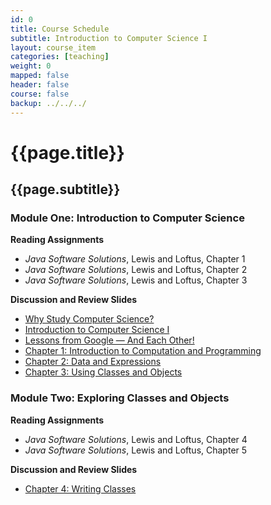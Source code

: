```yaml
---
id: 0
title: Course Schedule
subtitle: Introduction to Computer Science I
layout: course_item
categories: [teaching]
weight: 0
mapped: false
header: false
course: false
backup: ../../../
---
```


# {{page.title}}

## {{page.subtitle}}

### Module One: Introduction to Computer Science

**Reading Assignments**

- <em>Java Software Solutions</em>, Lewis and Loftus, Chapter 1
- <em>Java Software Solutions</em>, Lewis and Loftus, Chapter 2
- <em>Java Software Solutions</em>, Lewis and Loftus, Chapter 3

**Discussion and Review Slides**

<ul>

<li> <a target="_blank" href ="{{site.baseurl}}teaching/cs111F2016/provide/slides/cs111_whystudycomputerscience.html">Why Study Computer Science?</a>
<li> <a target="_blank" href ="{{site.baseurl}}teaching/cs111F2016/provide/slides/cs111_introduction.html">Introduction to Computer Science I</a>
<li> <a target="_blank" href ="{{site.baseurl}}teaching/cs111F2016/provide/slides/cs111_lessons_from_google.html">Lessons from Google &mdash; And Each Other!</a>
<li> <a target="_blank" href ="{{site.baseurl}}teaching/cs111F2016/provide/slides/cs111_chapter1.html">Chapter 1: Introduction to Computation and Programming</a>
<li> <a target="_blank" href ="{{site.baseurl}}teaching/cs111F2016/provide/slides/cs111_chapter2.html">Chapter 2: Data and Expressions</a>
<li> <a target="_blank" href ="{{site.baseurl}}teaching/cs111F2016/provide/slides/cs111_chapter3.html">Chapter 3: Using Classes and Objects</a>

</ul>

### Module Two: Exploring Classes and Objects

**Reading Assignments**

- <em>Java Software Solutions</em>, Lewis and Loftus, Chapter 4
- <em>Java Software Solutions</em>, Lewis and Loftus, Chapter 5

**Discussion and Review Slides**

<ul>

<li> <a target="_blank" href ="{{site.baseurl}}teaching/cs111F2016/provide/slides/cs111_chapter4.html">Chapter 4: Writing Classes</a>

</ul>

